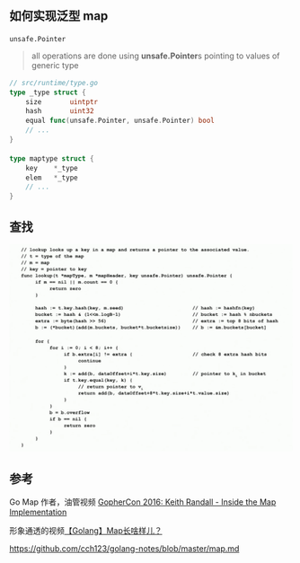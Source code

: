 ## 如何实现泛型 map

``unsafe.Pointer`` 

> all operations are done using **unsafe.Pointer**s pointing to values of generic type

```go
// src/runtime/type.go
type _type struct {
	size       uintptr
	hash       uint32
	equal func(unsafe.Pointer, unsafe.Pointer) bool
    // ...
}

type maptype struct {
	key    *_type
	elem   *_type
    // ...
}
```

## 查找

![image-20210818235729527](image/image-20210818235729527.png)

## 参考

Go Map 作者，油管视频 [GopherCon 2016: Keith Randall - Inside the Map Implementation](https://www.youtube.com/watch?v=Tl7mi9QmLns&t)

形象通透的视频[【Golang】Map长啥样儿？](https://www.bilibili.com/video/BV1Sp4y1U7dJ)

https://github.com/cch123/golang-notes/blob/master/map.md

